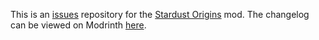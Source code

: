 This is an [issues](https://github.com/LaviStardust/origins-stardust/issues) repository for the [Stardust Origins](https://modrinth.com/mod/stardust-origins) mod.
The changelog can be viewed on Modrinth [here](https://modrinth.com/mod/stardust-origins/changelog).
